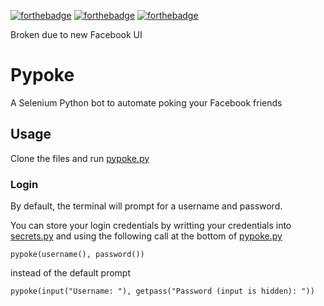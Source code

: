 [![forthebadge](https://forthebadge.com/images/badges/made-with-python.svg)](https://forthebadge.com) [![forthebadge](https://forthebadge.com/images/badges/gluten-free.svg)](https://forthebadge.com) [![forthebadge](https://forthebadge.com/images/badges/you-didnt-ask-for-this.svg)](https://forthebadge.com)

Broken due to new Facebook UI

# Pypoke
A Selenium Python bot to automate poking your Facebook friends
## Usage
Clone the files and run [pypoke.py](pypoke.py)
### Login
By default, the terminal will prompt for a username and password.

You can store your login credentials by writting your credentials into [secrets.py](secrets.py) and using the following call at the bottom of [pypoke.py](pypoke.py)
```
pypoke(username(), password())
```
instead of the default prompt
```
pypoke(input("Username: "), getpass("Password (input is hidden): "))
```
